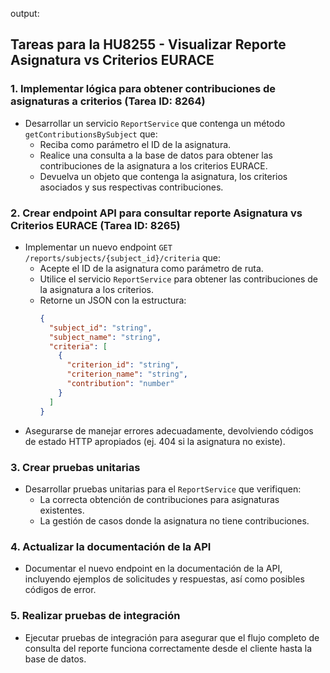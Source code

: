 output: 
## Tareas para la HU8255 - Visualizar Reporte Asignatura vs Criterios EURACE

### 1. Implementar lógica para obtener contribuciones de asignaturas a criterios (Tarea ID: 8264)
- Desarrollar un servicio `ReportService` que contenga un método `getContributionsBySubject` que:
  - Reciba como parámetro el ID de la asignatura.
  - Realice una consulta a la base de datos para obtener las contribuciones de la asignatura a los criterios EURACE.
  - Devuelva un objeto que contenga la asignatura, los criterios asociados y sus respectivas contribuciones.

### 2. Crear endpoint API para consultar reporte Asignatura vs Criterios EURACE (Tarea ID: 8265)
- Implementar un nuevo endpoint `GET /reports/subjects/{subject_id}/criteria` que:
  - Acepte el ID de la asignatura como parámetro de ruta.
  - Utilice el servicio `ReportService` para obtener las contribuciones de la asignatura a los criterios.
  - Retorne un JSON con la estructura:
    ```json
    {
      "subject_id": "string",
      "subject_name": "string",
      "criteria": [
        {
          "criterion_id": "string",
          "criterion_name": "string",
          "contribution": "number"
        }
      ]
    }
    ```
- Asegurarse de manejar errores adecuadamente, devolviendo códigos de estado HTTP apropiados (ej. 404 si la asignatura no existe).

### 3. Crear pruebas unitarias
- Desarrollar pruebas unitarias para el `ReportService` que verifiquen:
  - La correcta obtención de contribuciones para asignaturas existentes.
  - La gestión de casos donde la asignatura no tiene contribuciones.

### 4. Actualizar la documentación de la API
- Documentar el nuevo endpoint en la documentación de la API, incluyendo ejemplos de solicitudes y respuestas, así como posibles códigos de error.

### 5. Realizar pruebas de integración
- Ejecutar pruebas de integración para asegurar que el flujo completo de consulta del reporte funciona correctamente desde el cliente hasta la base de datos.
